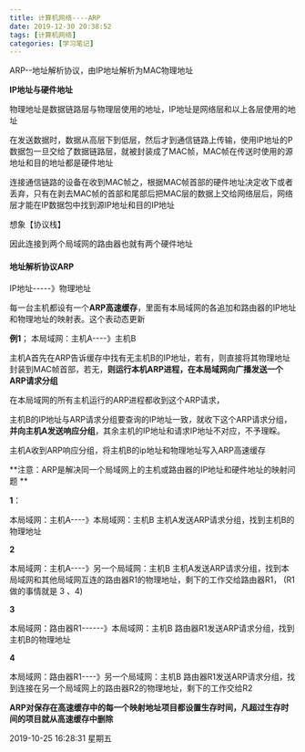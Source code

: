 ```yaml
---
title: 计算机网络----ARP
date: 2019-12-30 20:38:52
tags: [计算机网络]
categories: [学习笔记]
---
```


 ARP--地址解析协议，由IP地址解析为MAC物理地址

<!--more-->

**IP地址与硬件地址**

物理地址是数据链路层与物理层使用的地址，IP地址是网络层和以上各层使用的地址

在发送数据时，数据从高层下到低层，然后才到通信链路上传输，使用IP地址的P数据包一旦交给了数据链路层，就被封装成了MAC帧，MAC帧在传送时使用的源地址和目的地址都是硬件地址

连接通信链路的设备在收到MAC帧之，根据MAC帧首部的硬件地址决定收下或者丢弃，只有在剥去MAC帧的首部和尾部后把MAC层的数据上交给网络层后，网络层才能在IP数据包中找到源IP地址和目的IP地址

想象【协议栈】

因此连接到两个局域网的路由器也就有两个硬件地址

#### 地址解析协议ARP

IP地址-----》物理地址

每一台主机都设有一个**ARP高速缓存**，里面有本局域网的各追加和路由器的IP地址和物理地址的映射表。这个表动态更新

**例1**；
本局域网：主机A----》主机B

主机A首先在ARP告诉缓存中找有无主机B的IP地址，若有，则直接将其物理地址封装到MAC帧首部，若无，**则运行本机ARP进程，在本局域网向广播发送一个ARP请求分组**

在本局域网的所有主机运行的ARP进程都收到这个ARP请求，

主机B的IP地址与ARP请求分组要查询的IP地址一致，就收下这个ARP请求分组，**并向主机A发送响应分组**，其余主机的IP地址和请求IP地址不对应，不予理睬。

主机A收到ARP响应分组，将主机B的ip地址和物理地址写入ARP高速缓存

**注意：ARP是解决同一个局域网上的主机或路由器的IP地址和硬件地址的映射问题
**

**1**：

本局域网：主机A----》本局域网：主机B
主机A发送ARP请求分组，找到主机B的物理地址


**2**

本局域网：主机A----》另一个局域网：主机B
主机A发送ARP请求分组，找到本局域网和其他局域网互连的路由器R1的物理地址，剩下的工作交给路由器R1，
(R1 做的事情就是 3 、4)

**3**

本局域网：路由器R1------》本局域网：主机B
路由器R1发送ARP请求分组，找到主机B的物理地址


**4**

本局域网：路由器R1----》另一个局域网：主机B
路由器R1发送ARP请求分组，找到连接在另一个局域网上的路由器R2的物理地址，剩下的工作交给R2


**ARP对保存在高速缓存中的每一个映射地址项目都设置生存时间，凡超过生存时间的项目就从高速缓存中删除**



2019-10-25 16:28:31 星期五